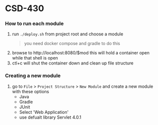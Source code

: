 # CSD-430

### How to run each module
1. run `./deploy.sh` from project root and choose a module
    > you need docker compose and gradle to do this
2. browse to http://localhost:8080/$mod this will hold a container open while that shell is open
3. ctl+c will shut the container down and clean up file structure

### Creating a new module 
1. go to `File` > `Project Structure` > `New Module` and create a new module with these options
   - Java
   - Gradle
   - JUnit
   - Select 'Web Application'
   -  use defualt library Servlet 4.0.1